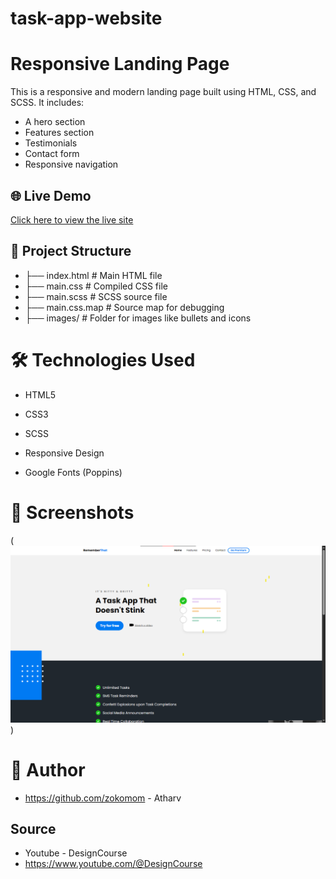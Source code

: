 # task-app-website
# Responsive Landing Page

This is a responsive and modern landing page built using HTML, CSS, and SCSS. It includes:
- A hero section
- Features section
- Testimonials
- Contact form
- Responsive navigation

## 🌐 Live Demo
[Click here to view the live site](https://zokomom.github.io/task-app-website/index.html)

## 📁 Project Structure
* ├── index.html # Main HTML file
* ├── main.css # Compiled CSS file
* ├── main.scss # SCSS source file
* ├── main.css.map # Source map for debugging
* ├── images/ # Folder for images like bullets and icons

# 🛠️ Technologies Used
* HTML5

* CSS3

* SCSS

* Responsive Design

* Google Fonts (Poppins)

# 📸 Screenshots
(![alt text](image-1.png))

# 👤 Author
* https://github.com/zokomom - Atharv

## Source
* Youtube - DesignCourse
* https://www.youtube.com/@DesignCourse
